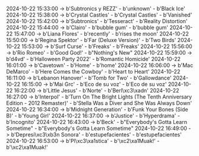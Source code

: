 2024-10-22 15:33:00 -> b'Subtronics y REZZ' - b'unknown' - b'Black Ice'
2024-10-22 15:38:00 -> b'Crystal Castles' - b'Crystal Castles' - b'Vanished'
2024-10-22 15:42:00 -> b'Subtronics' - b'Tesseract' - b'Reality Distortion'
2024-10-22 15:44:00 -> b'Clairo' - b'bubble gum' - b'bubble gum'
2024-10-22 15:47:00 -> b'Liana Flores' - b'recently' - b'rises the moon'
2024-10-22 15:50:00 -> b'Regina Spektor' - b'Far (Deluxe Version)' - b'Two Birds'
2024-10-22 15:53:00 -> b'Surf Curse' - b'Freaks' - b'Freaks'
2024-10-22 15:56:00 -> b'Rio Romeo' - b'Good God!' - b"Nothing's New"
2024-10-22 15:59:00 -> b'd4vd' - b'Halloween Party 2022' - b'Romantic Homicide'
2024-10-22 16:01:00 -> b'Cavetown' - b'Home' - b'home'
2024-10-22 16:06:00 -> b'Mac DeMarco' - b'Here Comes the Cowboy' - b'Heart to Heart'
2024-10-22 16:11:00 -> b'Lebanon Hanover' - b'Tomb for Two' - b'Gallowdance'
2024-10-22 16:15:00 -> b'Mai Grc' - b'Eco de su voz' - b'Eco de su voz'
2024-10-22 16:22:00 -> b'Little Jesus' - b'Norte' - b'Berl\xc3\xadn'
2024-10-22 16:27:00 -> b'Interpol' - b'Turn On The Bright Lights (The Tenth Anniversary Edition - 2012 Remaster)' - b'Stella Was a Diver and She Was Always Down'
2024-10-22 16:34:00 -> b'Midnight Generation' - b'Funk Your Bones (Side B)' - b'Young Girl'
2024-10-22 16:37:00 -> b'Justice' - b'Hyperdrama' - b'Incognito'
2024-10-22 16:43:00 -> b'Beck' - b"Everybody's Gotta Learn Sometime" - b"Everybody's Gotta Learn Sometime"
2024-10-22 16:49:00 -> b'Depresi\xc3\xb3n Sonora' - b'estupefacientes' - b'estupefacientes'
2024-10-22 16:53:00 -> b'Pl\xc3\xa1stica' - b'\xc2\xa1Muak!' - b'\xc2\xa1Muak!'
